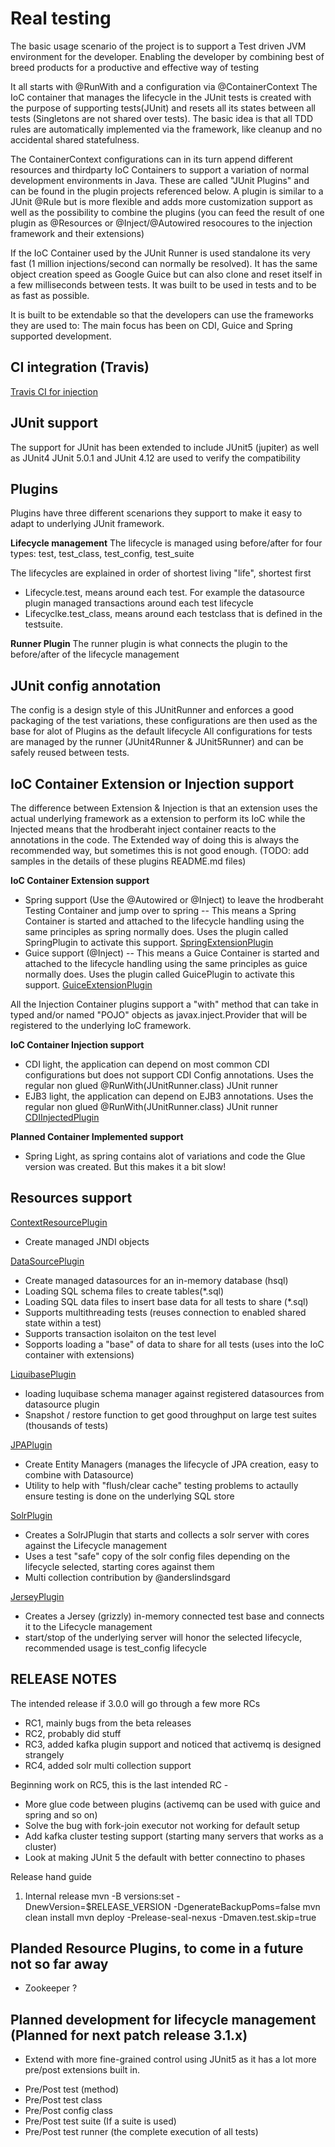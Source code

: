 # Real testing
The basic usage scenario of the project is to support a Test driven JVM environment for the developer. 
Enabling the developer by combining best of breed products for a productive and effective way of testing 

It all starts with @RunWith and a configuration via @ContainerContext
The IoC container that manages the lifecycle in the JUnit tests is created with the purpose of supporting tests(JUnit) and resets all its states between all tests (Singletons are not shared over tests). The basic idea is that all TDD rules are automatically implemented via the framework, like cleanup and no accidental shared statefulness.

The ContainerContext configurations can in its turn append different resources and thirdparty IoC Containers to support a variation of normal development environments in Java.
These are called "JUnit Plugins" and can be found in the plugin projects referenced below. 
A plugin is similar to a JUnit @Rule but is more flexible and adds more customization support as well as the possibility to combine the plugins (you can feed the result of one plugin as @Resources or @Inject/@Autowired resocoures to the injection framework and their extensions)

If the IoC Container used by the JUnit Runner is used standalone its very fast (1 million injections/second can normally be resolved). 
It has the same object creation speed as Google Guice but can also clone and reset itself in a few milliseconds between tests.
It was built to be used in tests and to be as fast as possible.

It is built to be extendable so that the developers can use the frameworks they are used to:
The main focus has been on CDI, Guice and Spring supported development.

## CI integration (Travis)
[Travis CI for injection](https://travis-ci.org/alero/injection)

## JUnit support
The support for JUnit has been extended to include JUnit5 (jupiter) as well as JUnit4
JUnit 5.0.1 and JUnit 4.12 are used to verify the compatibility

## Plugins
Plugins have three different scenarions they support to make it easy to adapt to underlying JUnit framework.

**Lifecycle management**
The lifecycle is managed using before/after for four types: test, test_class, test_config, test_suite

The lifecycles are explained in order of shortest living "life", shortest first
* Lifecycle.test, means around each test. For example the datasource plugin managed transactions around each test lifecycle
* Lifecyclke.test_class, means around each testclass that is defined in the testsuite.  

**Runner Plugin** 
The runner plugin is what connects the plugin to the before/after of the lifecycle management
  
## JUnit config annotation
The config is a design style of this JUnitRunner and enforces a good packaging of the test variations, these configurations are then used as the base for alot of Plugins as the default lifecycle
All configurations for tests are managed by the runner (JUnit4Runner & JUnit5Runner) and can be safely reused between tests.


## IoC Container Extension or Injection support
The difference between Extension & Injection is that an extension uses the actual underlying framework as a extension to perform its IoC while the Injected means that the hrodberaht inject container reacts to the annotations in the code.
The Extended way of doing this is always the recommended way, but sometimes this is not good enough. (TODO: add samples in the details of these plugins README.md files)

**IoC Container Extension support**
* Spring support (Use the @Autowired or @Inject) to leave the hrodberaht Testing Container and jump over to spring
-- This means a Spring Container is started and attached to the lifecycle handling using the same principles as spring normally does.
Uses the plugin called SpringPlugin to activate this support.
[SpringExtensionPlugin](plugin/inject-spring-plugin/README.md)
* Guice support (@Inject)
-- This means a Guice Container is started and attached to the lifecycle handling using the same principles as guice normally does.
Uses the plugin called GuicePlugin to activate this support.
[GuiceExtensionPlugin](plugin/inject-guice-plugin/README.md)

All the Injection Container plugins support a "with" method that can take in typed and/or named "POJO" objects as javax.inject.Provider that will be registered to the underlying IoC framework.

**IoC Container Injection support**
* CDI light, the application can depend on most common CDI configurations but does not support CDI Config annotations. Uses the regular non glued @RunWith(JUnitRunner.class) JUnit runner
* EJB3 light, the application can depend on EJB3 annotations. Uses the regular non glued @RunWith(JUnitRunner.class) JUnit runner
[CDIInjectedPlugin](plugin/inject-cdi-plugin/README.md)

**Planned Container Implemented support**
* Spring Light, as spring contains alot of variations and code the Glue version was created. But this makes it a bit slow!

## Resources support
[ContextResourcePlugin](plugin/inject-plugin-core/README.md)
* Create managed JNDI objects

[DataSourcePlugin](plugin/inject-plugin-core/README.md)
* Create managed datasources for an in-memory database (hsql)
* Loading SQL schema files to create tables(*.sql)
* Loading SQL data files to insert base data for all tests to share (*.sql)
* Supports multithreading tests (reuses connection to enabled shared state within a test)
* Supports transaction isolaiton on the test level
* Sopports loading a "base" of data to share for all tests (uses into the IoC container with extensions)

[LiquibasePlugin](plugin/inject-liquibase-plugin/README.md)
* loading luquibase schema manager against registered datasources from datasource plugin
* Snapshot / restore function to get good throughput on large test suites (thousands of tests)

[JPAPlugin](plugin/inject-jpa-plugin/README.md) 
* Create Entity Managers (manages the lifecycle of JPA creation, easy to combine with Datasource)
* Utility to help with "flush/clear cache" testing problems to actaully ensure testing is done on the underlying SQL store
 
[SolrPlugin](plugin/inject-solr-plugin/README.md) 
* Creates a SolrJPlugin that starts and collects a solr server with cores against the Lifecycle management
* Uses a test "safe" copy of the solr config files depending on the lifecycle selected, starting cores against them
* Multi collection contribution by @anderslindsgard  

[JerseyPlugin](plugin/inject-jersey-plugin/README.md)
* Creates a Jersey (grizzly) in-memory connected test base and connects it to the Lifecycle management
* start/stop of the underlying server will honor the selected lifecycle, recommended usage is test_config lifecycle


## RELEASE NOTES

The intended release if 3.0.0 will go through a few more RCs

- RC1, mainly bugs from the beta releases 
- RC2, probably did stuff
- RC3, added kafka plugin support and noticed that activemq is designed strangely
- RC4, added solr multi collection support

Beginning work on RC5, this is the last intended RC - 
  - More glue code between plugins (activemq can be used with guice and spring and so on)
  - Solve the bug with fork-join executor not working for default setup
  - Add kafka cluster testing support (starting many servers that works as a cluster)
  - Look at making JUnit 5 the default with better connectino to phases

Release hand guide
1. Internal release
mvn -B versions:set -DnewVersion=$RELEASE_VERSION -DgenerateBackupPoms=false
mvn clean install
mvn deploy -Prelease-seal-nexus -Dmaven.test.skip=true

## Planded Resource Plugins, to come in a future not so far away
* Zookeeper ?

## Planned development for lifecycle management (Planned for next patch release 3.1.x)
* Extend with more fine-grained control using JUnit5 as it has a lot more pre/post extensions built in.
- Pre/Post test (method)
- Pre/Post test class 
- Pre/Post config class
- Pre/Post test suite (If a suite is used)
- Pre/Post test runner (the complete execution of all tests)


